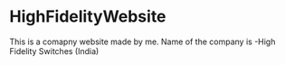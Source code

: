 # HighFidelityWebsite
This is a comapny website made by me.
Name of the company is -High Fidelity Switches (India)
